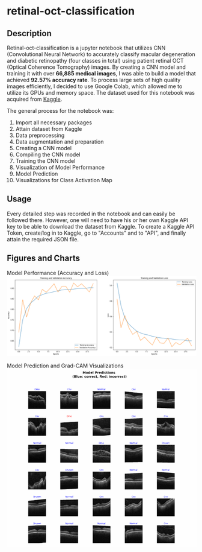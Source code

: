 # retinal-oct-classification

## Description

Retinal-oct-classification is a jupyter notebook that utilizes CNN (Convolutional Neural Network) to accurately classify macular degeneration and diabetic retinopathy (four classes in total) using patient retinal OCT (Optical Coherence Tomography) images. By creating a CNN model and training it with over **66,885 medical images**, I was able to build a model that achieved **92.57% accuracy rate**. To process large sets of high quality images efficiently, I decided to use Google Colab, which allowed me to utilize its GPUs and memory space. The dataset used for this notebook was acquired from [Kaggle](https://www.kaggle.com/paultimothymooney/kermany2018).

The general process for the notebook was:

1. Import all necessary packages
2. Attain dataset from Kaggle
3. Data preprocessing
4. Data augmentation and preparation
5. Creating a CNN model
6. Compiling the CNN model
7. Training the CNN model
8. Visualization of Model Performance
9. Model Prediction
10. Visualizations for Class Activation Map

## Usage

Every detailed step was recorded in the notebook and can easily be followed there. However, one will need to have his or her own Kaggle API key to be able to download the dataset from Kaggle. To create a Kaggle API Token, create/log in to Kaggle, go to "Accounts" and to "API", and finally attain the required JSON file.

## Figures and Charts

Model Performance (Accuracy and Loss)
![](images/model_performance.png)

Model Prediction and Grad-CAM Visualizations
![](images/oct_predictions.gif)
